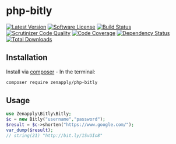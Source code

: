 # php-bitly
[![Latest Version](https://img.shields.io/github/release/zenapply/php-bitly.svg?style=flat-square)](https://github.com/zenapply/php-bitly/releases)
[![Software License](https://img.shields.io/badge/license-MIT-brightgreen.svg?style=flat-square)](LICENSE.md)
[![Build Status](https://travis-ci.org/zenapply/php-bitly.svg?branch=master)](https://travis-ci.org/zenapply/php-bitly)
[![Scrutinizer Code Quality](https://scrutinizer-ci.com/g/zenapply/php-bitly/badges/quality-score.png?b=master)](https://scrutinizer-ci.com/g/zenapply/php-bitly/?branch=master)
[![Code Coverage](https://scrutinizer-ci.com/g/zenapply/php-bitly/badges/coverage.png?b=master)](https://scrutinizer-ci.com/g/zenapply/php-bitly/?branch=master)
[![Dependency Status](https://www.versioneye.com/user/projects/56f3252c35630e0029db0187/badge.svg?style=flat)](https://www.versioneye.com/user/projects/56f3252c35630e0029db0187)
[![Total Downloads](https://img.shields.io/packagist/dt/zenapply/php-bitly.svg?style=flat-square)](https://packagist.org/packages/zenapply/php-bitly)

## Installation

Install via [composer](https://getcomposer.org/) - In the terminal:
```bash
composer require zenapply/php-bitly
```

## Usage
```php
use Zenapply\Bitly\Bitly;
$c = new Bitly("username","password");
$result = $c->shorten("https://www.google.com/");
var_dump($result);
// string(21) "http://bit.ly/1SvUIo8"
```